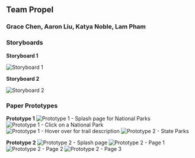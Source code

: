 ## Team Propel
### Grace Chen, Aaron Liu, Katya Noble, Lam Pham

### Storyboards

**Storyboard 1**

![Storyboard 1](https://i.imgur.com/JdA977K.png)

**Storyboard 2**

![Storyboard 2](url)

### Paper Prototypes

**Prototype 1**
![Prototype 1 - Splash page for National Parks](https://imgur.com/HW45HaA.png)
![Prototype 1 - Click on a National Park](https://imgur.com/s8wJliG.png)
![Prototype 1 - Hover over for trail description](https://imgur.com/m4XR1ZB.png)
![Prototype 2 - State Parks](https://imgur.com/YaS6RnU.png)

**Prototype 2**
![Prototype 2 - Splash page](https://imgur.com/Bi9kjM3.png)
![Prototype 2 - Page 1](https://imgur.com/UsBYrmQ.png)
![Prototype 2 - Page 2](https://imgur.com/SBNkDPX.png)
![Prototype 2 - Page 3](https://imgur.com/bpsw6Js.png)
